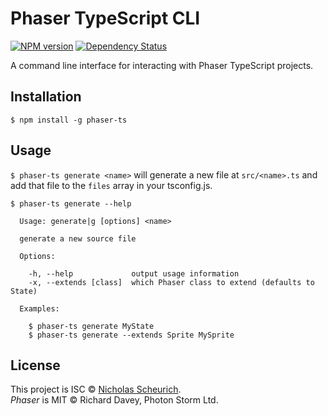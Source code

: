 # Phaser TypeScript CLI

[![NPM version][npm-image]][npm-url]
[![Dependency Status][daviddm-image]][daviddm-url]

A command line interface for interacting with Phaser TypeScript projects.

## Installation

`$ npm install -g phaser-ts`

## Usage

`$ phaser-ts generate <name>` will generate a new file at `src/<name>.ts` and
add that file to the `files` array in your tsconfig.js.

```
$ phaser-ts generate --help

  Usage: generate|g [options] <name>

  generate a new source file

  Options:

    -h, --help             output usage information
    -x, --extends [class]  which Phaser class to extend (defaults to State)

  Examples:

    $ phaser-ts generate MyState
    $ phaser-ts generate --extends Sprite MySprite

```

## License

This project is ISC © [Nicholas Scheurich](http://nick.scheurich.me).<br>
*Phaser* is MIT © Richard Davey, Photon Storm Ltd.

[npm-image]: https://badge.fury.io/js/phaser-ts.svg
[npm-url]: https://npmjs.org/package/phaser-ts
[daviddm-image]: https://david-dm.org/ngscheurich/phaser-ts.svg?theme=shields.io
[daviddm-url]: https://david-dm.org/ngscheurich/phaser-ts
